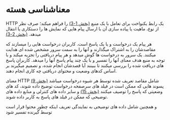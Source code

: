 # معناشناسی هسته

HTTP یک رابط یکنواخت برای تعامل با یک منبع
[(بخش 1-3)](TODO)
را فراهم میکند؛
صرف نظر از نوع، ماهیت یا پیاده سازی آن
با ارسال پیام هایی که نمایش ها را دستکاری یا انتقال میدهد.
[(بخش 2-3)](TODO)

هر پیام یک درخواست و یا یک پاسخ است.
کاربران درخواست هایی را میسازند که مقاصدشان را به اشتراک میگذارند
و آنها را به سمت سرور مشخص شده ای هدایت میکنند.
یک سرور به درخواست ها گوش میدهد و هر پیام دریافتی را تجزیه میکند
و با توجه به منبع هدف معنای آنها را تفسیر
و با یک چند پیام پاسخ آنها را میدهد.
کاربران پاسخ های دریافت شده را بررسی میکنند تا ببینند آیا قصدشان انجام شده،
و تصمیم میگیرند بر اساس کدهای وضعیت و محتوای دریافتی چه کاری انجام دهند.

معنای HTTP شامل مقاصد تعریف شده توسط هر شیوه درخواست میباشد
[(بخش 9)](TODO)
پسوند هایی که ممکن است در فیلد های سرصفحه درخواست توضیح داده شوند،
کد های وضعیتی که پاسخ را توصیف میکنند
[(بخش 15)](TODO) و
سایر داده های کنترلی و منابع داده های توضیحی که ممکن در فیلد های
پاسخ به کاربر داده شوند.

و همچنین شامل داده های توضیحی به نمایندگی تعریف اینکه
چطور محتوا قرار است توسط گیرنده تفسیر شود
